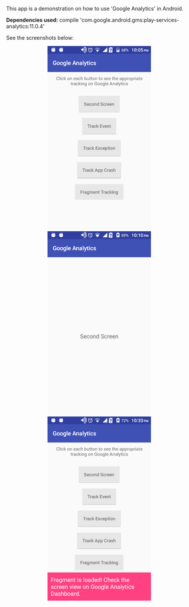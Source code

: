 This app is a demonstration on how to use 'Google Analytics' in Android.<br />

<b>Dependencies used:</b> compile 'com.google.android.gms:play-services-analytics:11.0.4'<br />

See the screenshots below:<br />

<p align="center">
  <img src="https://github.com/CodeSpurt/GoogleAnalytics/blob/master/app/src/main/res/drawable/screenshot_1.png" width="280"/>
  <img src="https://github.com/CodeSpurt/GoogleAnalytics/blob/master/app/src/main/res/drawable/screenshot_2.png" width="280"/>
  <img src="https://github.com/CodeSpurt/GoogleAnalytics/blob/master/app/src/main/res/drawable/screenshot_3.png" width="280"/>
</p>

